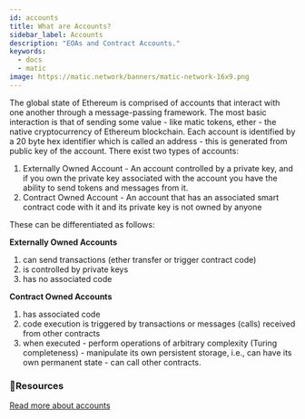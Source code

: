 ```yaml
---
id: accounts
title: What are Accounts?
sidebar_label: Accounts
description: "EOAs and Contract Accounts."
keywords:
  - docs
  - matic
image: https://matic.network/banners/matic-network-16x9.png 
---
```

The global state of Ethereum is comprised of accounts that interact with one another through a message-passing framework. The most basic interaction is that of sending some value - like matic tokens, ether - the native cryptocurrency of Ethereum blockchain.
Each account is identified by a 20 byte hex identifier which is called an address - this is generated from public key of the account.
There exist two types of accounts:

1. Externally Owned Account - An account controlled by a private key, and if you own the private key associated with the account you have the ability to send tokens and messages from it.
2. Contract Owned Account - An account that has an associated smart contract code with it and its private key is not owned by anyone

These can be differentiated as follows:

**Externally Owned Accounts** 

1. can send transactions (ether transfer or trigger contract code)
2. is controlled by private keys
3. has no associated code

**Contract Owned Accounts** 

1. has associated code
2. code execution is triggered by transactions or messages (calls) received from other contracts
3. when executed - perform operations of arbitrary complexity (Turing completeness) - manipulate its own persistent storage, i.e., can have its own permanent state - can call other contracts.

### **:scroll:Resources**

[Read more about accounts](https://github.com/ethereum/homestead-guide/blob/master/source/contracts-and-transactions/account-types-gas-and-transactions.rst#externally-owned-accounts-eoas)
